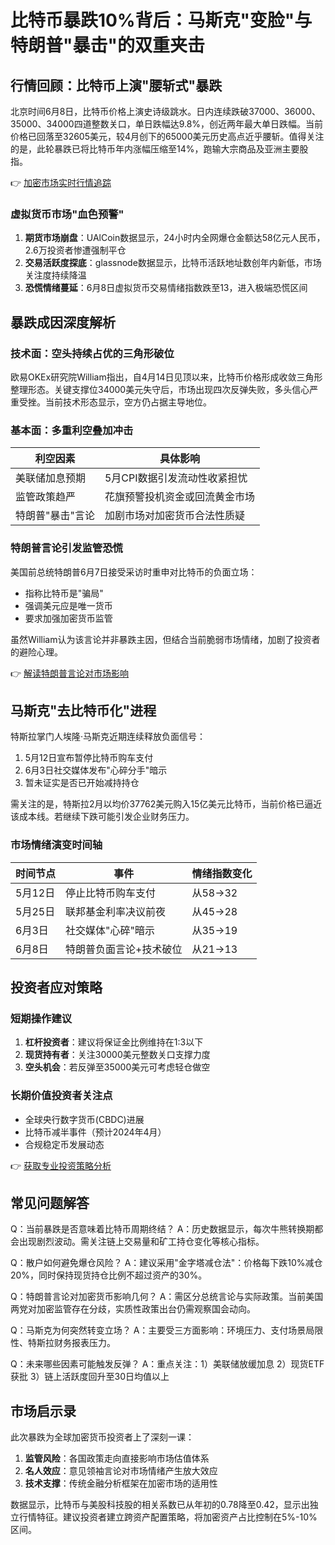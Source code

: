 # 比特币暴跌10%背后：马斯克"变脸"与特朗普"暴击"的双重夹击

## 行情回顾：比特币上演"腰斩式"暴跌
北京时间6月8日，比特币价格上演史诗级跳水。日内连续跌破37000、36000、35000、34000四道整数关口，单日跌幅达9.8%，创近两年最大单日跌幅。当前价格已回落至32605美元，较4月创下的65000美元历史高点近乎腰斩。值得关注的是，此轮暴跌已将比特币年内涨幅压缩至14%，跑输大宗商品及亚洲主要股指。

👉 [加密市场实时行情追踪](https://bit.ly/okx_welcome)

### 虚拟货币市场"血色预警"
1. **期货市场崩盘**：UAlCoin数据显示，24小时内全网爆仓金额达58亿元人民币，2.6万投资者惨遭强制平仓
2. **交易活跃度探底**：glassnode数据显示，比特币活跃地址数创年内新低，市场关注度持续降温
3. **恐慌情绪蔓延**：6月8日虚拟货币交易情绪指数跌至13，进入极端恐慌区间

## 暴跌成因深度解析
### 技术面：空头持续占优的三角形破位
欧易OKEx研究院William指出，自4月14日见顶以来，比特币价格形成收敛三角形整理形态。关键支撑位34000美元失守后，市场出现四次反弹失败，多头信心严重受挫。当前技术形态显示，空方仍占据主导地位。

### 基本面：多重利空叠加冲击
| 利空因素          | 具体影响                          |
|-------------------|-----------------------------------|
| 美联储加息预期    | 5月CPI数据引发流动性收紧担忧      |
| 监管政策趋严      | 花旗预警投机资金或回流黄金市场    |
| 特朗普"暴击"言论  | 加剧市场对加密货币合法性质疑      |

### 特朗普言论引发监管恐慌
美国前总统特朗普6月7日接受采访时重申对比特币的负面立场：
- 指称比特币是"骗局"
- 强调美元应是唯一货币
- 要求加强加密货币监管

虽然William认为该言论并非暴跌主因，但结合当前脆弱市场情绪，加剧了投资者的避险心理。

👉 [解读特朗普言论对市场影响](https://bit.ly/okx_welcome)

## 马斯克"去比特币化"进程
特斯拉掌门人埃隆·马斯克近期连续释放负面信号：
1. 5月12日宣布暂停比特币购车支付
2. 6月3日社交媒体发布"心碎分手"暗示
3. 暂未证实是否已开始减持持仓

需关注的是，特斯拉2月以均价37762美元购入15亿美元比特币，当前价格已逼近该成本线。若继续下跌可能引发企业财务压力。

### 市场情绪演变时间轴
| 时间节点       | 事件                           | 情绪指数变化 |
|----------------|--------------------------------|--------------|
| 5月12日       | 停止比特币购车支付             | 从58→32     |
| 5月25日       | 联邦基金利率决议前夜           | 从45→28     |
| 6月3日        | 社交媒体"心碎"暗示             | 从35→19     |
| 6月8日        | 特朗普负面言论+技术破位        | 从21→13     |

## 投资者应对策略
### 短期操作建议
1. **杠杆投资者**：建议将保证金比例维持在1:3以下
2. **现货持有者**：关注30000美元整数关口支撑力度
3. **空头机会**：若反弹至35000美元可考虑轻仓做空

### 长期价值投资者关注点
- 全球央行数字货币(CBDC)进展
- 比特币减半事件（预计2024年4月）
- 合规稳定币发展动态

👉 [获取专业投资策略分析](https://bit.ly/okx_welcome)

## 常见问题解答
Q：当前暴跌是否意味着比特币周期终结？
A：历史数据显示，每次牛熊转换期都会出现剧烈波动。需关注链上交易量和矿工持仓变化等核心指标。

Q：散户如何避免爆仓风险？
A：建议采用"金字塔减仓法"：价格每下跌10%减仓20%，同时保持现货持仓比例不超过资产的30%。

Q：特朗普言论对加密货币影响几何？
A：需区分总统言论与实际政策。当前美国两党对加密监管存在分歧，实质性政策出台仍需观察国会动向。

Q：马斯克为何突然转变立场？
A：主要受三方面影响：环境压力、支付场景局限性、特斯拉财务报表压力。

Q：未来哪些因素可能触发反弹？
A：重点关注：1）美联储放缓加息 2）现货ETF获批 3）链上活跃度回升至30日均值以上

## 市场启示录
此次暴跌为全球加密货币投资者上了深刻一课：
1. **监管风险**：各国政策走向直接影响市场估值体系
2. **名人效应**：意见领袖言论对市场情绪产生放大效应
3. **技术支撑**：传统金融分析框架在加密市场的适用性

数据显示，比特币与美股科技股的相关系数已从年初的0.78降至0.42，显示出独立行情特征。建议投资者建立跨资产配置策略，将加密资产占比控制在5%-10%区间。
